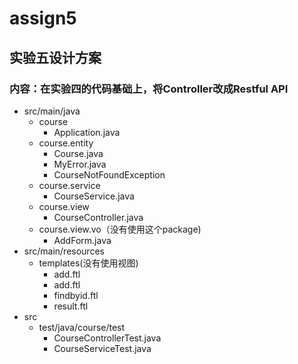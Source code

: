 # assign5
## 实验五设计方案
### 内容：在实验四的代码基础上，将Controller改成Restful API

+ src/main/java
    + course
        + Application.java
    + course.entity
        + Course.java
        + MyError.java
        + CourseNotFoundException
    + course.service
        + CourseService.java
    + course.view
        + CourseController.java
    + course.view.vo（没有使用这个package)
        + AddForm.java
+ src/main/resources
    + templates(没有使用视图)
        + add.ftl
        + add.ftl
        + findbyid.ftl
        + result.ftl
+ src
    + test/java/course/test
        + CourseControllerTest.java
        + CourseServiceTest.java
